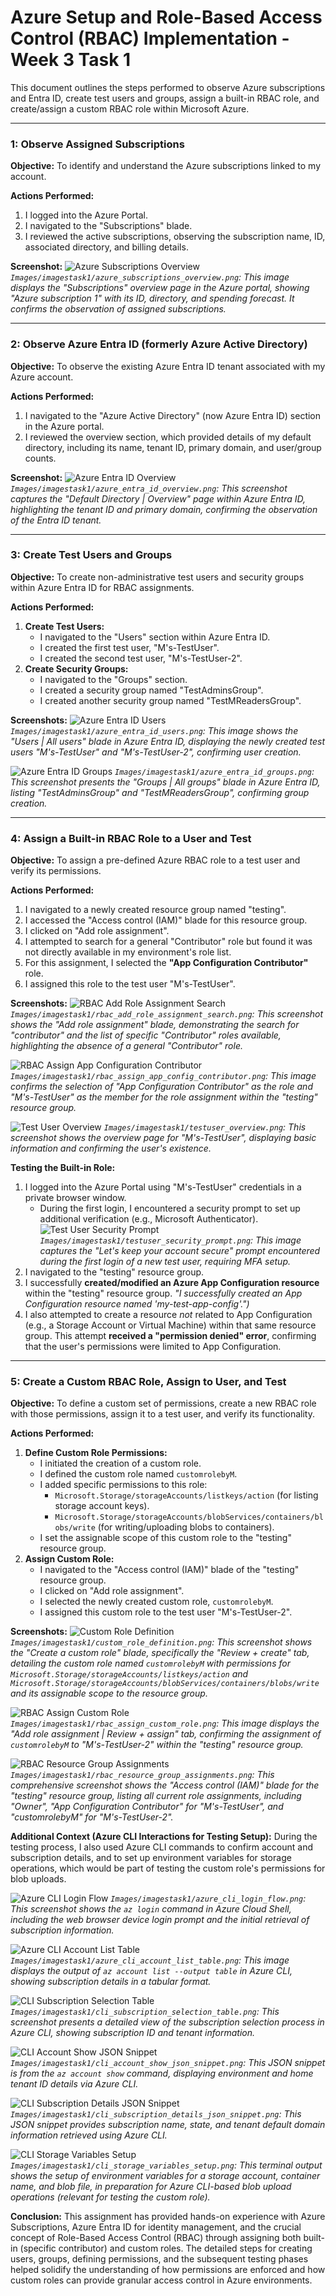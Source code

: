 # Azure Setup and Role-Based Access Control (RBAC) Implementation - Week 3 Task 1

This document outlines the steps performed to observe Azure subscriptions and Entra ID, create test users and groups, assign a built-in RBAC role, and create/assign a custom RBAC role within Microsoft Azure.

---

### 1: Observe Assigned Subscriptions

**Objective:** To identify and understand the Azure subscriptions linked to my account.

**Actions Performed:**
1.  I logged into the Azure Portal.
2.  I navigated to the "Subscriptions" blade.
3.  I reviewed the active subscriptions, observing the subscription name, ID, associated directory, and billing details.

**Screenshot:**
![Azure Subscriptions Overview](Images/imagestask1/azure_subscriptions_overview.png)
*`Images/imagestask1/azure_subscriptions_overview.png`: This image displays the "Subscriptions" overview page in the Azure portal, showing "Azure subscription 1" with its ID, directory, and spending forecast. It confirms the observation of assigned subscriptions.*

---

### 2: Observe Azure Entra ID (formerly Azure Active Directory)

**Objective:** To observe the existing Azure Entra ID tenant associated with my Azure account.

**Actions Performed:**
1.  I navigated to the "Azure Active Directory" (now Azure Entra ID) section in the Azure portal.
2.  I reviewed the overview section, which provided details of my default directory, including its name, tenant ID, primary domain, and user/group counts.

**Screenshot:**
![Azure Entra ID Overview](Images/imagestask1/azure_entra_id_overview.png)
*`Images/imagestask1/azure_entra_id_overview.png`: This screenshot captures the "Default Directory | Overview" page within Azure Entra ID, highlighting the tenant ID and primary domain, confirming the observation of the Entra ID tenant.*

---

### 3: Create Test Users and Groups

**Objective:** To create non-administrative test users and security groups within Azure Entra ID for RBAC assignments.

**Actions Performed:**
1.  **Create Test Users:**
    * I navigated to the "Users" section within Azure Entra ID.
    * I created the first test user, "M's-TestUser".
    * I created the second test user, "M's-TestUser-2".
2.  **Create Security Groups:**
    * I navigated to the "Groups" section.
    * I created a security group named "TestAdminsGroup".
    * I created another security group named "TestMReadersGroup".

**Screenshots:**
![Azure Entra ID Users](Images/imagestask1/azure_entra_id_users.png)
*`Images/imagestask1/azure_entra_id_users.png`: This image shows the "Users | All users" blade in Azure Entra ID, displaying the newly created test users "M's-TestUser" and "M's-TestUser-2", confirming user creation.*

![Azure Entra ID Groups](Images/imagestask1/azure_entra_id_groups.png)
*`Images/imagestask1/azure_entra_id_groups.png`: This screenshot presents the "Groups | All groups" blade in Azure Entra ID, listing "TestAdminsGroup" and "TestMReadersGroup", confirming group creation.*

---

### 4: Assign a Built-in RBAC Role to a User and Test

**Objective:** To assign a pre-defined Azure RBAC role to a test user and verify its permissions.

**Actions Performed:**
1.  I navigated to a newly created resource group named "testing".
2.  I accessed the "Access control (IAM)" blade for this resource group.
3.  I clicked on "Add role assignment".
4.  I attempted to search for a general "Contributor" role but found it was not directly available in my environment's role list.
5.  For this assignment, I selected the **"App Configuration Contributor"** role.
6.  I assigned this role to the test user "M's-TestUser".

**Screenshots:**
![RBAC Add Role Assignment Search](Images/imagestask1/rbac_add_role_assignment_search.png)
*`Images/imagestask1/rbac_add_role_assignment_search.png`: This screenshot shows the "Add role assignment" blade, demonstrating the search for "contributor" and the list of specific "Contributor" roles available, highlighting the absence of a general "Contributor" role.*

![RBAC Assign App Configuration Contributor](Images/imagestask1/rbac_assign_app_config_contributor.png)
*`Images/imagestask1/rbac_assign_app_config_contributor.png`: This image confirms the selection of "App Configuration Contributor" as the role and "M's-TestUser" as the member for the role assignment within the "testing" resource group.*

![Test User Overview](Images/imagestask1/testuser_overview.png)
*`Images/imagestask1/testuser_overview.png`: This screenshot shows the overview page for "M's-TestUser", displaying basic information and confirming the user's existence.*

**Testing the Built-in Role:**
1.  I logged into the Azure Portal using "M's-TestUser" credentials in a private browser window.
    * During the first login, I encountered a security prompt to set up additional verification (e.g., Microsoft Authenticator).
    ![Test User Security Prompt](Images/imagestask1/testuser_security_prompt.png)
    *`Images/imagestask1/testuser_security_prompt.png`: This image captures the "Let's keep your account secure" prompt encountered during the first login of a new test user, requiring MFA setup.*
2.  I navigated to the "testing" resource group.
3.  I successfully **created/modified an Azure App Configuration resource** within the "testing" resource group. *"I successfully created an App Configuration resource named 'my-test-app-config'.")*
4.  I also attempted to create a resource *not* related to App Configuration (e.g., a Storage Account or Virtual Machine) within that same resource group. This attempt **received a "permission denied" error**, confirming that the user's permissions were limited to App Configuration.
---

### 5: Create a Custom RBAC Role, Assign to User, and Test

**Objective:** To define a custom set of permissions, create a new RBAC role with those permissions, assign it to a test user, and verify its functionality.

**Actions Performed:**
1.  **Define Custom Role Permissions:**
    * I initiated the creation of a custom role.
    * I defined the custom role named `customrolebyM`.
    * I added specific permissions to this role:
        * `Microsoft.Storage/storageAccounts/listkeys/action` (for listing storage account keys).
        * `Microsoft.Storage/storageAccounts/blobServices/containers/blobs/write` (for writing/uploading blobs to containers).
    * I set the assignable scope of this custom role to the "testing" resource group.
2.  **Assign Custom Role:**
    * I navigated to the "Access control (IAM)" blade of the "testing" resource group.
    * I clicked on "Add role assignment".
    * I selected the newly created custom role, `customrolebyM`.
    * I assigned this custom role to the test user "M's-TestUser-2".

**Screenshots:**
![Custom Role Definition](Images/imagestask1/custom_role_definition.png)
*`Images/imagestask1/custom_role_definition.png`: This screenshot shows the "Create a custom role" blade, specifically the "Review + create" tab, detailing the custom role named `customrolebyM` with permissions for `Microsoft.Storage/storageAccounts/listkeys/action` and `Microsoft.Storage/storageAccounts/blobServices/containers/blobs/write` and its assignable scope to the resource group.*

![RBAC Assign Custom Role](Images/imagestask1/rbac_assign_custom_role.png)
*`Images/imagestask1/rbac_assign_custom_role.png`: This image displays the "Add role assignment | Review + assign" tab, confirming the assignment of `customrolebyM` to "M's-TestUser-2" within the "testing" resource group.*

![RBAC Resource Group Assignments](Images/imagestask1/rbac_resource_group_assignments.png)
*`Images/imagestask1/rbac_resource_group_assignments.png`: This comprehensive screenshot shows the "Access control (IAM)" blade for the "testing" resource group, listing all current role assignments, including "Owner", "App Configuration Contributor" for "M's-TestUser", and "customrolebyM" for "M's-TestUser-2".*

**Additional Context (Azure CLI Interactions for Testing Setup):**
During the testing process, I also used Azure CLI commands to confirm account and subscription details, and to set up environment variables for storage operations, which would be part of testing the custom role's permissions for blob uploads.

![Azure CLI Login Flow](Images/imagestask1/azure_cli_login_flow.png)
*`Images/imagestask1/azure_cli_login_flow.png`: This screenshot shows the `az login` command in Azure Cloud Shell, including the web browser device login prompt and the initial retrieval of subscription information.*

![Azure CLI Account List Table](Images/imagestask1/azure_cli_account_list_table.png)
*`Images/imagestask1/azure_cli_account_list_table.png`: This image displays the output of `az account list --output table` in Azure CLI, showing subscription details in a tabular format.*

![CLI Subscription Selection Table](Images/imagestask1/cli_subscription_selection_table.png)
*`Images/imagestask1/cli_subscription_selection_table.png`: This screenshot presents a detailed view of the subscription selection process in Azure CLI, showing subscription ID and tenant information.*

![CLI Account Show JSON Snippet](Images/imagestask1/cli_account_show_json_snippet.png)
*`Images/imagestask1/cli_account_show_json_snippet.png`: This JSON snippet is from the `az account show` command, displaying environment and home tenant ID details via Azure CLI.*

![CLI Subscription Details JSON Snippet](Images/imagestask1/cli_subscription_details_json_snippet.png)
*`Images/imagestask1/cli_subscription_details_json_snippet.png`: This JSON snippet provides subscription name, state, and tenant default domain information retrieved using Azure CLI.*

![CLI Storage Variables Setup](Images/imagestask1/cli_storage_variables_setup.png)
*`Images/imagestask1/cli_storage_variables_setup.png`: This terminal output shows the setup of environment variables for a storage account, container name, and blob file, in preparation for Azure CLI-based blob upload operations (relevant for testing the custom role).*



**Conclusion:**
This assignment has provided hands-on experience with Azure Subscriptions, Azure Entra ID for identity management, and the crucial concept of Role-Based Access Control (RBAC) through assigning both built-in (specific contributor) and custom roles. The detailed steps for creating users, groups, defining permissions, and the subsequent testing phases helped solidify the understanding of how permissions are enforced and how custom roles can provide granular access control in Azure environments.